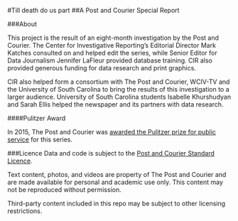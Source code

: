 #Till death do us part
##A Post and Courier Special Report

###About

This project is the result of an eight-month investigation by the Post and Courier. The Center for Investigative Reporting’s Editorial Director Mark Katches consulted on and helped edit the series, while Senior Editor for Data Journalism Jennifer LaFleur provided database training. CIR also provided generous funding for data research and print graphics.

CIR also helped form a consortium with The Post and Courier, WCIV-TV and the University of South Carolina to bring the results of this investigation to a larger audience. University of South Carolina students Isabelle Khurshudyan and Sarah Ellis helped the newspaper and its partners with data research.

####Pulitzer Award

In 2015, The Post and Courier was [awarded the Pulitzer prize for public service](http://www.pulitzer.org/citation/2015-Public-Service) for this series.

###Licence
Data and code is subject to the [Post and Courier Standard Licence](https://github.com/postandcourier/PC-Standard-License).

Text content, photos, and videos are property of The Post and Courier and are made available for personal and academic use only. This content may not be reproduced without permission.

Third-party content included in this repo may be subject to other licensing restrictions.